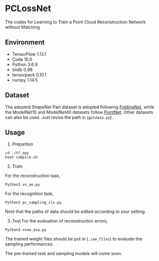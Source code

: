# PCLossNet
The codes for Learning to Train a Point Cloud Reconstruction Network without Matching

## Environment
* TensorFlow 1.13.1
* Cuda 10.0
* Python 3.6.9
* lmdb 0.98  
* tensorpack 0.10.1
* numpy 1.14.5

## Dataset
The adopted ShapeNet Part dataset is adopted following [FoldingNet](http://www.merl.com/research/license#FoldingNet), while the ModelNet10 and ModelNet40 datasets follow [PointNet](https://github.com/charlesq34/pointnet.git). Other datasets can also be used. Just revise the path in (`getdata.py`).

## Usage

1. Prepartion

```
cd ./tf_ops
bash compile.sh
```

2. Train

For the reconstruction task,
```
Python3 vv_ae.py
```

For the recognition task,
```
Python3 pc_sampling_cls.py
```

Note that the paths of data should be edited according to your setting.

3. Test
For the evaluation of reconstruction errors,
```
Python3 vvae_eva.py
```

The trained weight files should be put in (`./ae_files`) to evaluate the sampling performances.

The pre-trained task and sampling models will come soon.
